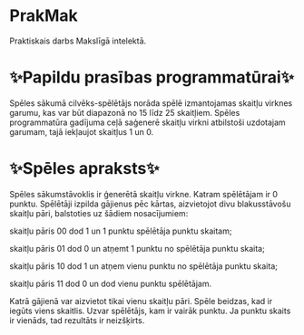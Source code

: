 # PrakMak
Praktiskais darbs Makslīgā intelektā.

# ✨Papildu prasības programmatūrai✨
Spēles sākumā cilvēks-spēlētājs norāda spēlē izmantojamas skaitļu virknes garumu, kas var būt diapazonā no 15 līdz 25 skaitļiem. Spēles programmatūra gadījuma ceļā saģenerē skaitļu virkni atbilstoši uzdotajam garumam, tajā iekļaujot skaitļus 1 un 0. 

# ✨Spēles apraksts✨
Spēles sākumstāvoklis ir ģenerētā skaitļu virkne. Katram spēlētājam ir 0 punktu. Spēlētāji izpilda gājienus pēc kārtas, aizvietojot divu blakusstāvošu skaitļu pāri, balstoties uz šādiem nosacījumiem:  

skaitļu pāris 00 dod 1 un 1 punktu spēlētāja punktu skaitam;  

skaitļu pāris 01 dod 0 un atņemt 1 punktu no spēlētāja punktu skaita;

skaitļu pāris 10 dod 1 un atņem vienu punktu no spēlētāja punktu skaita; 

skaitļu pāris 11 dod 0 un dod  vienu punktu spēlētājam. 

Katrā gājienā var aizvietot tikai vienu skaitļu pāri. Spēle beidzas, kad ir iegūts viens skaitlis. Uzvar spēlētājs, kam ir vairāk punktu. Ja punktu skaits ir vienāds, tad rezultāts ir neizšķirts. 
